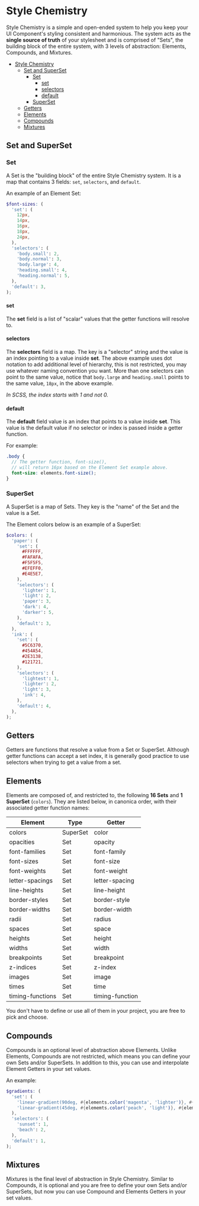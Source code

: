 # Style Chemistry

Style Chemistry is a simple and open-ended system to help you keep your UI Component's styling consistent and harmonious.
The system acts as the **single source of truth** of your stylesheet and is comprised of "Sets", the building block of the entire system, with 3 levels of abstraction: Elements, Compounds, and Mixtures.

- [Style Chemistry](#style-chemistry)
  - [Set and SuperSet](#set-and-superset)
    - [Set](#set)
      - [set](#set-1)
      - [selectors](#selectors)
      - [default](#default)
    - [SuperSet](#superset)
  - [Getters](#getters)
  - [Elements](#elements)
  - [Compounds](#compounds)
  - [Mixtures](#mixtures)

## Set and SuperSet

### Set

A Set is the "building block" of the entire Style Chemistry system.
It is a map that contains 3 fields: `set`, `selectors`, and `default`.

An example of an Element Set:

```scss
$font-sizes: (
  'set': (
    12px,
    14px,
    16px,
    18px,
    24px,
  ),
  'selectors': (
    'body.small': 2,
    'body.normal': 3,
    'body.large': 4,
    'heading.small': 4,
    'heading.normal': 5,
  ),
  'default': 3,
);
```

#### set

The **set** field is a list of "scalar" values that the getter functions will resolve to.

#### selectors

The **selectors** field is a map. The key is a "selector" string and the value is an index pointing to a value inside **set**. The above example uses dot notation to add additional level of hierarchy, this is not restricted, you may use whatever naming convention you want. More than one selectors can point to the same value, notice that `body.large` and `heading.small` points to the same value, `18px`, in the above example.

*In SCSS, the index starts with 1 and not 0.*

#### default

The **default** field value is an index that points to a value inside **set**. This value is the default value if no selector or index is passed inside a getter function.

For example:

```scss
.body {
  // The getter function, font-size(),
  // will return 16px based on the Element Set example above.
  font-size: elements.font-size();
}
```

### SuperSet

A SuperSet is a map of Sets. They key is the "name" of the Set and the value is a Set.

The Element colors below is an example of a SuperSet:

```scss
$colors: (
  'paper': (
    'set': (
      #FFFFFF,
      #FAFAFA,
      #F5F5F5,
      #EFEFF0,
      #E4E5E7,
    ),
    'selectors': (
      'lighter': 1,
      'light': 2,
      'paper': 3,
      'dark': 4,
      'darker': 5,
    ),
    'default': 3,
  ),
  'ink': (
    'set': (
      #5C6370,
      #454A54,
      #2E3138,
      #121721,
    ),
    'selectors': (
      'lightest': 1,
      'lighter': 2,
      'light': 3,
      'ink': 4,
    ),
    'default': 4,
  ),
);
```

## Getters

Getters are functions that resolve a value from a Set or SuperSet. Although getter functions can accept a set index, it is generally good practice to use selectors when trying to get a value from a set.

## Elements

Elements are composed of, and restricted to, the following **16 Sets** and **1 SuperSet** (`colors`).
They are listed below, in canonica order, with their associated getter function names:

| Element          | Type     | Getter          |
| ---------------- | -------- | --------------- |
| colors           | SuperSet | color           |
| opacities        | Set      | opacity         |
| font-families    | Set      | font-family     |
| font-sizes       | Set      | font-size       |
| font-weights     | Set      | font-weight     |
| letter-spacings  | Set      | letter-spacing  |
| line-heights     | Set      | line-height     |
| border-styles    | Set      | border-style    |
| border-widths    | Set      | border-width    |
| radii            | Set      | radius          |
| spaces           | Set      | space           |
| heights          | Set      | height          |
| widths           | Set      | width           |
| breakpoints      | Set      | breakpoint      |
| z-indices        | Set      | z-index         |
| images           | Set      | image           |
| times            | Set      | time            |
| timing-functions | Set      | timing-function |

You don't have to define or use all of them in your project, you are free to pick and choose.

## Compounds

Compounds is an optional level of abstraction above Elements.
Unlike Elements, Compounds are not restricted, which means you can define your own Sets and/or SuperSets.
In addition to this, you can use and interpolate Element Getters in your set values.

An example:

```scss
$gradients: (
  'set': (
    'linear-gradient(90deg, #{elements.color('magenta', 'lighter')}, #{elements.color('indigo', 'light')})',
    'linear-gradient(45deg, #{elememts.color('peach', 'light')}, #{elements.color('cyan', 'light')})',
  ),
  'selectors': (
    'sunset': 1,
    'beach': 2,
  ),
  'default': 1,
);
```

## Mixtures

Mixtures is the final level of abstraction in Style Chemistry. Similar to Compounds, it is optional and you are free to define your own Sets and/or SuperSets, but now you can use Compound and Elements Getters in your set values.
